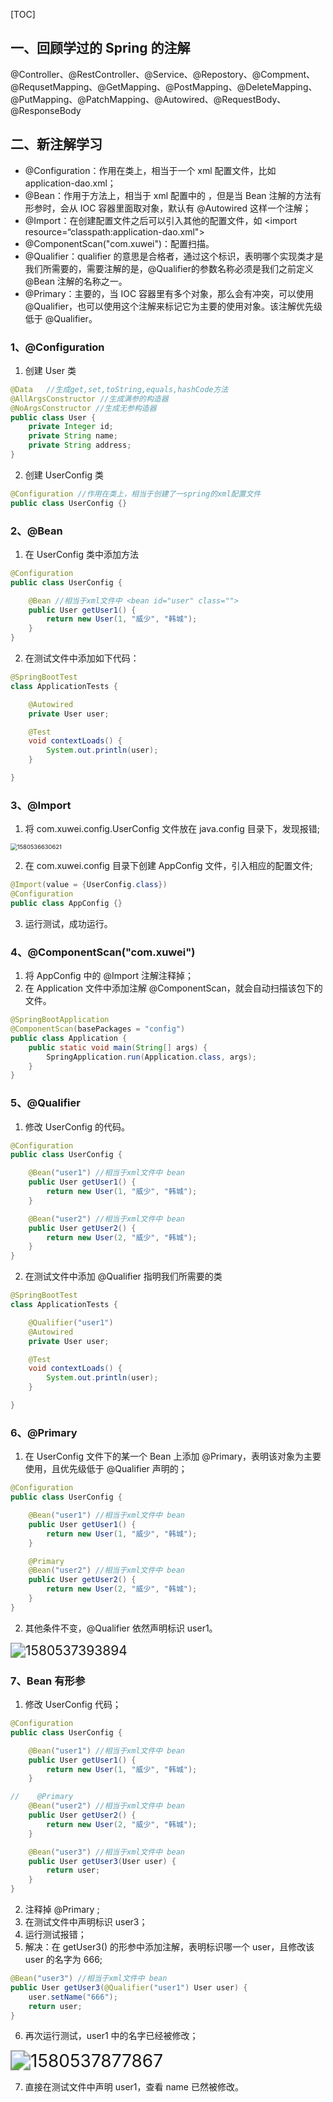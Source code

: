 [TOC]

## 一、回顾学过的 Spring 的注解

@Controller、@RestController、@Service、@Repostory、@Compment、@RequsetMapping、@GetMapping、@PostMapping、@DeleteMapping、@PutMapping、@PatchMapping、@Autowired、@RequestBody、@ResponseBody

## 二、新注解学习

- @Configuration：作用在类上，相当于一个 xml 配置文件，比如 application-dao.xml；
- @Bean：作用于方法上，相当于 xml 配置中的 <bean>，但是当 Bean 注解的方法有形参时，会从 IOC 容器里面取对象，默认有 @Autowired 这样一个注解；
- @Import：在创建配置文件之后可以引入其他的配置文件，如 <import resource=“classpath:application-dao.xml">
- @ComponentScan("com.xuwei")：配置扫描。
- @Qualifier：qualifier 的意思是合格者，通过这个标识，表明哪个实现类才是我们所需要的，需要注解的是，@Qualifier的参数名称必须是我们之前定义@Bean 注解的名称之一。
- @Primary：主要的，当 IOC 容器里有多个对象，那么会有冲突，可以使用 @Qualifier，也可以使用这个注解来标记它为主要的使用对象。该注解优先级低于 @Qualifier。

### 1、@Configuration

1. 创建 User 类

```java
@Data   //生成get,set,toString,equals,hashCode方法
@AllArgsConstructor //生成满参的构造器
@NoArgsConstructor //生成无参构造器
public class User {
    private Integer id;
    private String name;
    private String address;
}
```

2. 创建 UserConfig 类

```java
@Configuration //作用在类上，相当于创建了一spring的xml配置文件
public class UserConfig {}
```

### 2、@Bean

1. 在 UserConfig 类中添加方法

```java
@Configuration
public class UserConfig {

    @Bean //相当于xml文件中 <bean id="user" class="">
    public User getUser1() {
        return new User(1, "威少", "韩城");
    }
}
```

2. 在测试文件中添加如下代码：

```java
@SpringBootTest
class ApplicationTests {

    @Autowired
    private User user;

    @Test
    void contextLoads() {
        System.out.println(user);
    }

}
```

### 3、@Import

1. 将 com.xuwei.config.UserConfig 文件放在 java.config 目录下，发现报错;

<img src="../../imgs/1580536630621.png" alt="1580536630621" style="zoom:67%;" />

2. 在 com.xuwei.config 目录下创建 AppConfig 文件，引入相应的配置文件;

```java
@Import(value = {UserConfig.class})
@Configuration
public class AppConfig {}
```

3. 运行测试，成功运行。

### 4、@ComponentScan("com.xuwei")

1. 将 AppConfig 中的 @Import 注解注释掉；
2. 在 Application 文件中添加注解 @ComponentScan，就会自动扫描该包下的文件。

```java
@SpringBootApplication
@ComponentScan(basePackages = "config")
public class Application {
    public static void main(String[] args) {
        SpringApplication.run(Application.class, args);
    }
}
```

### 5、@Qualifier

1. 修改 UserConfig 的代码。

```java
@Configuration
public class UserConfig {

    @Bean("user1") //相当于xml文件中 bean
    public User getUser1() {
        return new User(1, "威少", "韩城");
    }

    @Bean("user2") //相当于xml文件中 bean
    public User getUser2() {
        return new User(2, "威少", "韩城");
    }
}
```

2. 在测试文件中添加 @Qualifier 指明我们所需要的类

```java
@SpringBootTest
class ApplicationTests {

    @Qualifier("user1")
    @Autowired
    private User user;

    @Test
    void contextLoads() {
        System.out.println(user);
    }

}
```

### 6、@Primary

1. 在 UserConfig 文件下的某一个 Bean 上添加 @Primary，表明该对象为主要使用，且优先级低于 @Qualifier 声明的；

```java
@Configuration
public class UserConfig {

    @Bean("user1") //相当于xml文件中 bean
    public User getUser1() {
        return new User(1, "威少", "韩城");
    }

    @Primary
    @Bean("user2") //相当于xml文件中 bean
    public User getUser2() {
        return new User(2, "威少", "韩城");
    }
}
```

2. 其他条件不变，@Qualifier 依然声明标识 user1。

<img src="../../imgs/1580537393894.png" alt="1580537393894" style="zoom:150%;" />

### 7、Bean 有形参

1. 修改 UserConfig 代码；

```java
@Configuration
public class UserConfig {

    @Bean("user1") //相当于xml文件中 bean
    public User getUser1() {
        return new User(1, "威少", "韩城");
    }

//    @Primary
    @Bean("user2") //相当于xml文件中 bean
    public User getUser2() {
        return new User(2, "威少", "韩城");
    }

    @Bean("user3") //相当于xml文件中 bean
    public User getUser3(User user) {
        return user;
    }
}
```

2. 注释掉 @Primary ;
3. 在测试文件中声明标识 user3；
4. 运行测试报错；
5. 解决：在  getUser3() 的形参中添加注解，表明标识哪一个 user，且修改该 user 的名字为 666;

```java
@Bean("user3") //相当于xml文件中 bean
public User getUser3(@Qualifier("user1") User user) {
    user.setName("666");
    return user;
}
```

6. 再次运行测试，user1 中的名字已经被修改；

<img src="../../imgs/1580537877867.png" alt="1580537877867" style="zoom: 200%;" />

7. 直接在测试文件中声明 user1，查看 name 已然被修改。


